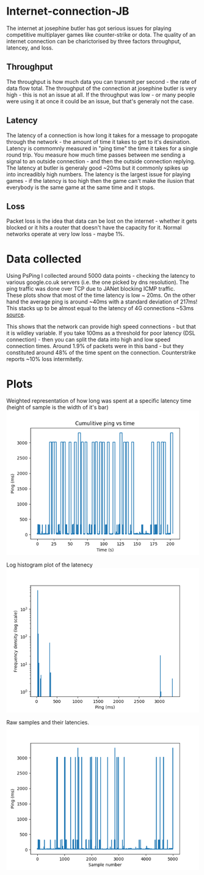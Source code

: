 # Internet-connection-JB
The internet at josephine butler has got serious issues for playing competitive multiplayer games like counter-strike or dota.
The quality of an internet connection can be charictorised by three factors throughput, latencey, and loss.

## Throughput

The throughput is how much data you can transmit per second - the rate of data flow total.
The throughput of the connection at josephine butler is very high - this is not an issue at all. If the throughput was low - or many people were using it at once it could be an issue, but that's generaly not the case.
## Latency
The latency of a connection is how long it takes for a message to propogate through the network - the amount of time it takes to get to it's desination.
Latency is commomnly measured in "ping time" the time it takes for a single round trip.
You measure how much time passes between me sending a signal to an outside connection - and then the outside connection replying.
The latency at butler is generaly good ~20ms but it commonly spikes up into increadibly high numbers.
The latency is the largest issue for playing games - if the latency is too high then the game can't make the ilusion that everybody is the same game at the same time and it stops.
## Loss
Packet loss is the idea that data can be lost on the internet - whether it gets blocked or it hits a router that doesn't have the capacity for it. Normal networks operate at very low loss - maybe 1%.  

# Data collected
Using PsPing I collected around 5000 data points - checking the latency to various google.co.uk servers (i.e. the one picked by dns resolution).
The ping traffic was done over TCP due to JANet blocking ICMP traffic.  
These plots show that most of the time latency is low ~ 20ms.
On the other hand the average ping is around ~40ms with a standard deviation of 217ms!
This stacks up to be almost equal to the latency of 4G connections ~53ms [source](https://www.ofcom.org.uk/about-ofcom/latest/media/media-releases/2015/4g-outperforms-3g).

This shows that the network can provide high speed connections - but that it is wildley variable.
If you take 100ms as a threshold for poor latency (DSL connection) - then you can split the data into high and low speed connection times.
Around 1.9% of packets were in this band - but they constituted around 48% of the time spent on the connection. Counterstrike reports ~10% loss intermitetly.
# Plots
Weighted representation of how long was spent at a specific latency time (height of sample is the width of it's bar)
![image](cping.png)

Log histogram plot of the latenecy
![image](Hist.png)

Raw samples and their latencies.
![image](ping_samples.png)